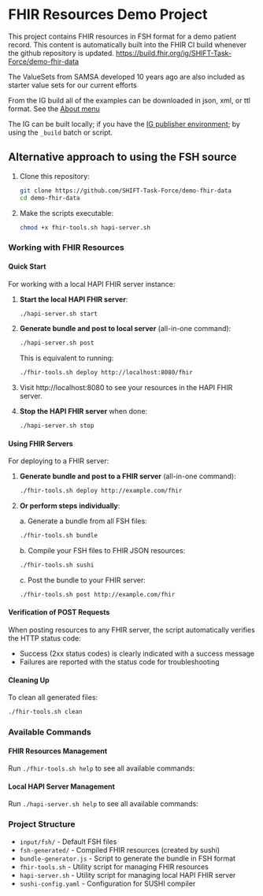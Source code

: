 # FHIR Resources Demo Project

This project contains FHIR resources in FSH format for a demo patient record. This content is automatically built into the FHIR CI build whenever the github repository is updated.
https://build.fhir.org/ig/SHIFT-Task-Force/demo-fhir-data

The ValueSets from SAMSA developed 10 years ago are also included as starter value sets for our current efforts

From the IG build all of the examples can be downloaded in json, xml, or ttl format. See the [About menu](https://build.fhir.org/ig/SHIFT-Task-Force/demo-fhir-data/about.html)

The IG can be built locally; if you have the [IG publisher environment](https://confluence.hl7.org/spaces/HAFWG/pages/204283403/Setup+FHIR+IG+Publisher+environment); by using the `_build` batch or script.

## Alternative approach to using the FSH source

1. Clone this repository:
   ```bash
   git clone https://github.com/SHIFT-Task-Force/demo-fhir-data
   cd demo-fhir-data
   ```

2. Make the scripts executable:
   ```bash
   chmod +x fhir-tools.sh hapi-server.sh
   ```

### Working with FHIR Resources

#### Quick Start

For working with a local HAPI FHIR server instance:

1. **Start the local HAPI FHIR server**:
   ```bash
   ./hapi-server.sh start
   ```

2. **Generate bundle and post to local server** (all-in-one command):
   ```bash
   ./hapi-server.sh post
   ```
   
   This is equivalent to running:
   ```bash
   ./fhir-tools.sh deploy http://localhost:8080/fhir
   ```

3. Visit http://localhost:8080 to see your resources in the HAPI FHIR server.

4. **Stop the HAPI FHIR server** when done:
   ```bash
   ./hapi-server.sh stop
   ```

#### Using FHIR Servers

For deploying to a FHIR server:

1. **Generate bundle and post to a FHIR server** (all-in-one command):
   ```bash
   ./fhir-tools.sh deploy http://example.com/fhir
   ```

2. **Or perform steps individually**:
   
   a. Generate a bundle from all FSH files:
   ```bash
   ./fhir-tools.sh bundle
   ```

   b. Compile your FSH files to FHIR JSON resources:
   ```bash
   ./fhir-tools.sh sushi
   ```

   c. Post the bundle to your FHIR server:
   ```bash
   ./fhir-tools.sh post http://example.com/fhir
   ```

#### Verification of POST Requests

When posting resources to any FHIR server, the script automatically verifies the HTTP status code:
- Success (2xx status codes) is clearly indicated with a success message
- Failures are reported with the status code for troubleshooting

#### Cleaning Up

To clean all generated files:
```bash
./fhir-tools.sh clean
```

### Available Commands

#### FHIR Resources Management

Run `./fhir-tools.sh help` to see all available commands:

#### Local HAPI Server Management

Run `./hapi-server.sh help` to see all available commands:


### Project Structure

- `input/fsh/` - Default FSH files
- `fsh-generated/` - Compiled FHIR resources (created by sushi)
- `bundle-generator.js` - Script to generate the bundle in FSH format
- `fhir-tools.sh` - Utility script for managing FHIR resources
- `hapi-server.sh` - Utility script for managing local HAPI FHIR server
- `sushi-config.yaml` - Configuration for SUSHI compiler
